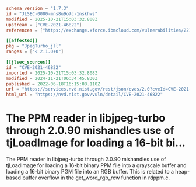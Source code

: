 ```toml
schema_version = "1.7.3"
id = "JLSEC-0000-mns8u9o7c-1nskhws"
modified = 2025-10-21T15:03:32.808Z
upstream = ["CVE-2021-46822"]
references = ["https://exchange.xforce.ibmcloud.com/vulnerabilities/221567", "https://github.com/libjpeg-turbo/libjpeg-turbo/commit/f35fd27ec641c42d6b115bfa595e483ec58188d2", "https://exchange.xforce.ibmcloud.com/vulnerabilities/221567", "https://github.com/libjpeg-turbo/libjpeg-turbo/commit/f35fd27ec641c42d6b115bfa595e483ec58188d2"]

[[affected]]
pkg = "JpegTurbo_jll"
ranges = ["< 2.1.0+0"]

[[jlsec_sources]]
id = "CVE-2021-46822"
imported = 2025-10-21T15:03:32.808Z
modified = 2024-11-21T06:34:45.830Z
published = 2022-06-18T16:15:08.110Z
url = "https://services.nvd.nist.gov/rest/json/cves/2.0?cveId=CVE-2021-46822"
html_url = "https://nvd.nist.gov/vuln/detail/CVE-2021-46822"
```

# The PPM reader in libjpeg-turbo through 2.0.90 mishandles use of tjLoadImage for loading a 16-bit bi...

The PPM reader in libjpeg-turbo through 2.0.90 mishandles use of tjLoadImage for loading a 16-bit binary PPM file into a grayscale buffer and loading a 16-bit binary PGM file into an RGB buffer. This is related to a heap-based buffer overflow in the get_word_rgb_row function in rdppm.c.

